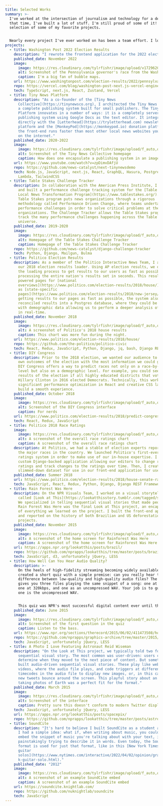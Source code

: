 ```yaml
---
title: Selected Works
summary: >-
  I've worked at the intersection of journalism and technology for a decade. In
  that time, I've built a lot of stuff. I'm still proud of some of it! This is a
  selection of some of my favorite projects.


  Nearly every project I've ever worked on has been a team effort. I love collaborating with people who make me better. Every project in this portfolio is a result of collaboration with amazing people.
projects:
  - title: Washington Post 2022 Election Results
    description: "I rewrote the frontend application for the 2022 election results system at The Washington Post using TypeScript, next.js, Zustand, and Vercel as a deployment platform. Vercel [interviewed me](https://vercel.com/blog/washington-post-next.js-vercel-engineering-at-the-speed-of-breaking-news) about the process after the election as a success story. While engineering this work, I successfully argued for the team to use bubble maps rather than choropleth maps as a more accurate data presentation for election results."
    published_date: November 2022
    image:
      image: https://res.cloudinary.com/tylrfishr/image/upload/v1729620294/Screenshot_2024-10-22_at_2.03.58_PM_bmdcei.png
      alt: Screenshot of the Pennsylvania governor's race from the Washington Post 2022 election results
      caption: I'm a big fan of bubble maps.
    url: https://www.washingtonpost.com/election-results/2022/pennsylvania/
    repo: https://vercel.com/blog/washington-post-next.js-vercel-engineering-at-the-speed-of-breaking-news
    tech: TypeScript, next.js, React, Zustand, Vercel
  - title: Tiny News Platform
    description: "As a co-founder of the [Tiny News
      Collective](https://tinynewsco.org), I architected the Tiny News Platform,
      a complete publishing system built for small publishers. The Tiny News
      Platform innovates in a number of ways: it is a completely serverless
      publishing system using Google Docs as the text editor. It integrates
      directly with the [Letterhead](https://tryletterhead.com) newsletter
      platform and the [MonkeyPod](https://monkeypod.io) donation platform. And
      the front-end runs faster than most other local news websites you'll find
      on the internet."
    published_date: 2020-2022
    image:
      image: https://res.cloudinary.com/tylrfishr/image/upload/f_auto,q_auto/c_fill,w_1200/v1650499165/Screen_Shot_2022-04-20_at_7.59.15_PM_rwgaqg.png
      alt: Screenshot of the Tiny News Collective homepage
      caption: How does one encapsulate a publishing system in an image?
    url: https://www.youtube.com/watch?v=zpDimvDAfjU
    repo: https://github.com/news-catalyst/next-tinynewsdemo
    tech: Node.js, JavaScript, next.js, React, GraphQL, Hasura, Postgres, AWS
      Lambda, TailwindCSS
  - title: Table Stakes Challenge Tracker
    description: In collaboration with the American Press Institute, I architected
      and built a performance challenge tracking system for the [Table Stakes
      Local News Transformation Program](https://www.tablestakes.org/). The
      Table Stakes program puts news organizations through a rigorous
      methodology called Performance Driven Change, where teams undertake
      performance challenges in order to solve critical problems at their
      organizations. The Challenge Tracker allows the Table Stakes program to
      track the many performance challenges happening across the Table Stakes
      universe.
    published_date: 2019-2020
    image:
      image: https://res.cloudinary.com/tylrfishr/image/upload/f_auto,q_auto/c_fill,w_1200/v1650500928/Screen_Shot_2022-04-20_at_8.28.35_PM_ervytc.png
      alt: Homepage of the Table Stakes Challenge Tracker
      caption: Homepage of the Table Stakes Challenge Tracker
    repo: https://github.com/news-catalyst/django-challenge-tracker
    tech: Python, Django, Mailgun, Bulma
  - title: Politico Election Results
    description: As a member of the Politico Interactive News Team, I architected
      our 2018 election results loader. Using AP election results, we optimized
      the loading process to get results to our users as fast as possible,
      processing the entire nation's results set in seconds. This results system
      powered pages for [national
      overviews](https://www.politico.com/election-results/2018/house/) as well
      as [state-specific
      pages](https://www.politico.com/election-results/2018/new-jersey/). While
      getting results to our pages as fast as possible, the system also
      reconciled results into a Postgres database, where they could be joined
      with demographic data allowing us to perform a deeper analysis of results
      in real-time.
    published_date: November 2018
    image:
      image: https://res.cloudinary.com/tylrfishr/image/upload/f_auto,q_auto/c_fill,w_1200/v1650499680/Screen_Shot_2022-04-20_at_8.07.48_PM_lezioq.png
      alt: A screenshot of Politico's 2018 house results
      caption: This chart was more fun during the night.
    url: https://www.politico.com/election-results/2018/house/
    repo: https://github.com/the-politico/politico-civic
    tech: React, Redux, JavaScript, Python, Django, jq, bash, Django REST Framework
  - title: DIY Congress
    description: Prior to the 2018 election, we wanted our audience to predict their
      own outcomes of the election with the most information we could give them.
      DIY Congress offers a way to predict races not only on a race-by-race
      level but also on a demographic level. For example, you could see the
      results of the election if all highly educated districts that voted for
      Hillary Clinton in 2016 elected Democrats. Technically, this work required
      significant performance optimization in React and creative CSS layouts to
      build a smooth experience.
    published_date: October 2018
    image:
      image: https://res.cloudinary.com/tylrfishr/image/upload/f_auto,q_auto/c_fill,w_1200/v1650500281/Screen_Shot_2022-04-20_at_8.11.31_PM_kvv1u3.png
      alt: Screenshot of the DIY Congress interface
      caption: For nerds
    url: https://www.politico.com/election-results/2018/predict-congress/
    tech: React, Redux, JavaScript
  - title: Politico 2018 Race Ratings
    image:
      image: https://res.cloudinary.com/tylrfishr/image/upload/f_auto,q_auto/c_fill,w_1200/v1650500508/Screen_Shot_2022-04-20_at_8.21.35_PM_o4i2wm.png
      alt: A screenshot of the overall race ratings chart
      caption: A screenshot of the overall race ratings chart
    description: At Politico, we had a stable of election experts reporting on all
      the major races in the country. We launched Politico's first-ever race
      ratings system in order to make use of our in-house expertise. I built a
      custom Django-backed application allowing our editors to change race
      ratings and track changes to the ratings over time. Then, I created a
      slimmed-down dataset for use in our front-end application for users.
    published_date: Summer 2018
    url: https://www.politico.com/election-results/2018/house-senate-race-ratings-and-predictions/
    tech: JavaScript, React, Redux, Python, Django, Django REST Framework
  - title: Rain Forest Was Here
    description: On the NPR Visuals Team, I worked on a visual storytelling project
      called [Look at This](https://lookatthisstory.tumblr.com/tagged/stories/).
      We specialized in telling sequential visual stories that made people care.
      Rain Forest Was Here was the final Look at This project, an encapsulation
      of everything we learned on the project. I built the front-end application
      and reported on the history of both Brazilian and US deforestation
      projects.
    published_date: November 2015
    image:
      image: https://res.cloudinary.com/tylrfishr/image/upload/f_auto,q_auto/c_fill,w_1200/v1650501757/Screen_Shot_2022-04-20_at_8.41.49_PM_bfbkre.png
      alt: A screenshot of the home screen for Rainforest Was Here
      caption: A screenshot of the home screen for Rainforest Was Here
    url: https://apps.npr.org/lookatthis/posts/brazil/
    repo: https://github.com/nprapps/lookatthis/tree/master/posts/brazil
    tech: JavaScript, d3, unfortunately jQuery, LESS
  - title: How Well Can You Hear Audio Quality?
    description: >-
      On the heels of high-fidelity streaming becoming widely available, I
      created a short quiz with a simple premise: can you really hear the
      difference between low-quality and high-quality audio files? The quiz
      gives you three files playing the same snippet of a song: one at 128kbps,
      one at 320kbps, and one as an uncompressed WAV. Your job is to guess which
      one is the uncompressed WAV.


      This quiz was NPR's most successful digital content ever until the 2016 election. It proves a theory I have about internet quizzes: the most successful quizzes either prove to you how hard something is (like this quiz) or teach you something about yourself (like, say, the NYT dialect quiz). Spoiler: [you probably can't hear the difference](https://www.npr.org/sections/therecord/2015/06/09/412271433/audio-quality-quiz-results-you-did-slightly-better-than-guessing-randomly).
    published_date: June 2015
    image:
      image: https://res.cloudinary.com/tylrfishr/image/upload/f_auto,q_auto/c_fill,w_1200/v1650502189/Screen_Shot_2022-04-20_at_8.49.37_PM_vdbmun.png
      alt: Screenshot of the first question in the quiz
      caption: Listen to the bass.
    url: https://www.npr.org/sections/therecord/2015/06/02/411473508/how-well-can-you-hear-audio-quality
    repo: https://github.com/nprapps/graphics-archive/tree/master/2015/06/streaming-quiz-20150519
    tech: JavaScript, unfortunately jQuery, LESS
  - title: A Photo I Love Featuring Astronaut Reid Wiseman
    description: "On the Look at This project, we typically told two forms of
      sequential visual story. The most common was user-driven: users could
      determine when they moved to the next piece of content. But sometimes, we
      built audio-driven sequential visual stories. These play like web-native
      videos, where the audio file plays, and code triggers at different
      timecodes in the audio file to display new images, or, in this case, make
      new tweets bounce around the screen. This playful story about an astronaut
      taking photos of Earth was a perfect fit for the format."
    published_date: March 2015
    image:
      image: https://res.cloudinary.com/tylrfishr/image/upload/f_auto,q_auto/c_fill,w_1200/v1650503074/Screen_Shot_2022-04-20_at_9.02.36_PM_vnj6sb.png
      alt: Screenshot of the interface
      caption: Pretty sure this doesn't conform to modern Twitter display guidelines
    tech: JavaScript, unfortunately jQuery, LESS
    url: https://apps.npr.org/lookatthis/posts/spacepix/
    repo: https://github.com/nprapps/lookatthis/tree/master/posts/astroreid-loves/
  - title: SoundCite
    description: "It's hard to believe I built SoundCite as a student a decade ago.
      I had a simple idea: what if, when writing about music, you could just
      embed the snippet of music you're talking about with your text, instead of
      painstakingly trying to describe it in words. Even today, the SoundCite
      format is used for just that format, like in this [New York Times piece on
      guitar
      solos](https://www.nytimes.com/interactive/2022/04/02/opinion/grammys-roc\
      k-guitar-solo.html)."
    published_date: "2012"
    image:
      image: https://res.cloudinary.com/tylrfishr/image/upload/f_auto,q_auto/c_fill,w_1200/v1650503293/Screen_Shot_2022-04-20_at_9.07.48_PM_ylmehc.png
      alt: A screenshot of an example SoundCite embed
      caption: A screenshot of an example SoundCite embed
    url: https://soundcite.knightlab.com/
    repo: https://github.com/nuknightlab/soundcite
    tech: JavaScript
---
```


